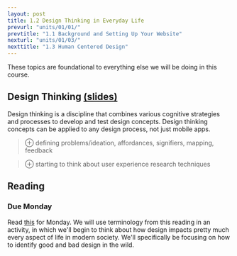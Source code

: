 ```yaml
---
layout: post
title: 1.2 Design Thinking in Everyday Life
prevurl: "units/01/01/"
prevtitle: "1.1 Background and Setting Up Your Website"
nexturl: "units/01/03/"
nexttitle: "1.3 Human Centered Design"
---
```

These topics are foundational to everything else we will be doing in this course.

## Design Thinking [(slides)][d slides]
Design thinking is a discipline that combines various cognitive strategies and processes to develop and test design concepts. Design thinking concepts can be applied to any design process, not just mobile apps.

> ⊕ defining problems/ideation, affordances, signifiers, mapping, feedback

> ⊕ starting to think about user experience research techniques

## Reading
### Due Monday
Read [this](The-Design-of-Everyday-Things-Chapter-1.pdf) for Monday. We will use terminology from this reading in an activity, in which we'll begin to think about how design impacts pretty much every aspect of life in modern society. We'll specifically be focusing on how to identify good and bad design in the wild.

[d slides]: https://docs.google.com/presentation/d/1UgYn1TdFsGX8pmkt3Mt6JJzALSy8ko3H-vkzOJ1BLM4/
